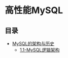 # 高性能MySQL

## 目录

* [MySQL的架构与历史](https://github.com/pjyong/note/blob/master/high_performance_mysql/chapter1.md#MySQL的架构与历史)
  * [1.1-MySQL逻辑架构](https://github.com/pjyong/note/blob/master/high_performance_mysql/chapter1.md#11-MySQL逻辑架构)

